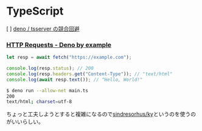 # TypeScript

[ ] [deno / tsserver の競合回避](https://zenn.dev/kawarimidoll/articles/2b57745045b225)

### [HTTP Requests - Deno by example](https://examples.deno.land/http-requests)

```typescript
let resp = await fetch("https://example.com");

console.log(resp.status); // 200
console.log(resp.headers.get("Content-Type")); // "text/html"
console.log(await resp.text()); // "Hello, World!"
```

```sh
$ deno run --allow-net main.ts
200
text/html; charset=utf-8
```

ちょっと工夫しようとすると複雑になるので[sindresorhus/ky](https://github.com/sindresorhus/ky)というのを使うのがいいらしい。
